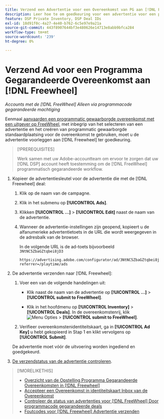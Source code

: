 ```yaml
---
title: Verzend een Advertentie voor een Overeenkomst van PG aan [!DNL FreeWheel]
description: Leer hoe te om goedkeuring voor een advertentie voor een programma gewaarborgde overeenkomst met een uitgever te verzoeken op [!DNL Freewheel].
feature: DSP Private Inventory, DSP Deal IDs
exl-id: 18d91f0c-4a27-4e40-b762-6c5e97e9a21a
source-git-commit: 443f8907644bf3e480626e14713e8abb9bfca284
workflow-type: tm+mt
source-wordcount: '239'
ht-degree: 0%

---
```


# Verzend Ad voor een Programma Gegarandeerde Overeenkomst aan [!DNL Freewheel]

*Accounts met de [!DNL FreeWheel] Alleen via programmacode gegarandeerde machtiging*

Eenmaal [aanvaarden een programmatic gewaarborgde overeenkomst met een uitgever op FreeWheel](#programmatic-guaranteed-set-up.md#pg-setup-deal-id-inbox), met inbegrip van het selecteren van een advertentie en het creëren van programmatic gewaarborgde standaardplaatsing voor de overeenkomst te gebruiken, moet u de advertentie voorleggen aan [!DNL Freewheel] ter goedkeuring.

>[!PREREQUISITES]
>
>Werk samen met uw Adobe-accountteam om ervoor te zorgen dat uw [!DNL DSP] account heeft toestemming om de [!DNL FreeWheel] programmatisch gegarandeerde workflow.

1. Kopieer de advertentiesleutel voor de advertentie die met de [!DNL Freewheel] deal:

   1. Klik op de naam van de campagne.

   1. Klik in het submenu op **[!UICONTROL Ads]**.

   1. Klikken  **[!UICONTROL ...]** > **[!UICONTROL Edit]** naast de naam van de advertentie.

   1. Wanneer de advertentie-instellingen zijn geopend, kopieert u de alfanumerieke advertentietoets in de URL die wordt weergegeven in de adresbalk van de browser.

      In de volgende URL is de ad-toets bijvoorbeeld `3NtNC5ZbaGZtqbei8jD3`

      ```
      https://advertising.adobe.com/configurator/ad/3NtNC5ZbaGZtqbei8jD3?referrer=/playtime/ads
      ```

1. De advertentie verzenden naar [!DNL Freewheel]:

   1. Voer een van de volgende handelingen uit:

      * Klik naast de naam van de advertentie op  **[!UICONTROL ...]** > **[!UICONTROL submit to FreeWheel]**.

      * Klik in het hoofdmenu op **[!UICONTROL Inventory]** > **[!UICONTROL Deals]**. In de overeenkomstenrij, klik ![Menu Opties](/help/dsp/assets/options-menu.png) > **[!UICONTROL submit to FreeWheel]**.
   1. Verifieer overeenkomstenidentiteitskaart, ga in **[!UICONTROL Ad Key]** u hebt gekopieerd in Stap 1 en klikt vervolgens op **[!UICONTROL Submit]**.

   De advertentie moet vóór de uitvoering worden ingediend en goedgekeurd.

1. [De verzendstatus van de advertentie controleren](freewheel-check-status.md).

>[!MORELIKETHIS]
>
>* [Overzicht van de Opstelling Programma Gegarandeerde Overeenkomsten in [!DNL Freewheel]](freewheel-overview.md)
>* [Accepteer een Overeenkomst in identiteitskaart Inbox van de Overeenkomst](deal-id-inbox-accept.md)
>* [Controleer de status van advertenties voor [!DNL FreeWheel] Door programmacode gegarandeerde deals](freewheel-check-status.md)
>* [Foutcodes voor [!DNL Freewheel] Advertentie verzenden](freewheel-error-codes.md)

